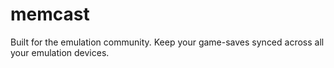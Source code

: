 # memcast
Built for the emulation community. Keep your game-saves synced across all your emulation devices.
